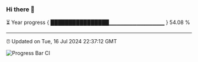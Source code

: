 ### Hi there 👋

⏳ Year progress { ████████████████▁▁▁▁▁▁▁▁▁▁▁▁▁▁ } 54.08 %

---

⏰ Updated on Tue, 16 Jul 2024 22:37:12 GMT

![Progress Bar CI](https://github.com/IshwaranRudhara/GIT-ACTION/workflows/Progress%20Bar%20CI/badge.svg)
